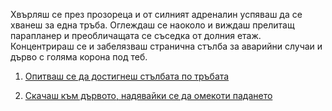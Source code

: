 Хвърляш се през прозореца и от силният адреналин успяваш да се хванеш за една тръба.
Оглеждаш се наоколо и виждаш прелитащ парапланер и преобличащата се съседка от долния етаж.
Концентрираш се и забелязваш странична стълба за аварийни случаи и дърво с голяма корона под теб.

1. [Опитваш се да достигнеш стълбата по тръбата](ladder/ladder.md)
	
2. [Скачаш към дървото, надявайки се да омекоти падането](tree/tree.md)
